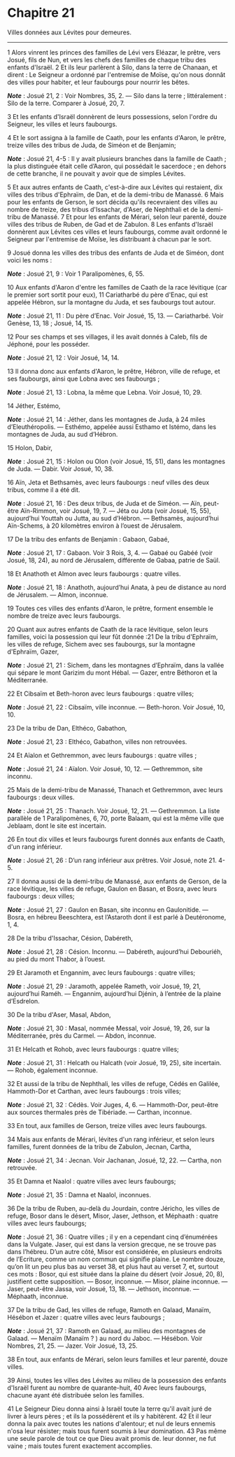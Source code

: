 # Chapitre 21

Villes données aux Lévites pour demeures.

***

1 Alors vinrent les princes des familles de Lévi vers Eléazar, le prêtre, vers Josué, fils de Nun, et vers les chefs des familles de chaque tribu des enfants d'Israël. 2 Et ils leur parlèrent à Silo, dans la terre de Chanaan, et dirent : Le Seigneur a ordonné par l'entremise de Moïse, qu'on nous donnât des villes pour habiter, et leur faubourgs pour nourrir les bêtes.

***Note*** :  Josué 21, 2 : Voir Nombres, 35, 2. ― Silo dans la terre ; littéralement : Silo de la terre. Comparer à Josué, 20, 7.


3 Et les enfants d'Israël donnèrent de leurs possessions, selon l'ordre du Seigneur, les villes et leurs faubourgs.


4 Et le sort assigna à la famille de Caath, pour les enfants d'Aaron, le prêtre, treize villes des tribus de Juda, de Siméon et de Benjamin;

***Note*** :  Josué 21, 4-5 : Il y avait plusieurs branches dans la famille de Caath ; la plus distinguée était celle d’Aaron, qui possédait le sacerdoce ; en dehors de cette branche, il ne pouvait y avoir que de simples Lévites.

5 Et aux autres enfants de Caath, c'est-à-dire aux Lévites qui restaient, dix villes des tribus d'Ephraïm, de Dan, et de la demi-tribu de Manassé. 6 Mais pour les enfants de Gerson, le sort décida qu'ils recevraient des villes au nombre de treize, des tribus d'Issachar, d'Aser, de Nephthali et de la demi-tribu de Manassé. 7 Et pour les enfants de Mérari, selon leur parenté, douze villes des tribus de Ruben, de Gad et de Zabulon. 8 Les enfants d'Israël donnèrent aux Lévites ces villes et leurs faubourgs, comme avait ordonné le Seigneur par l'entremise de Moïse, les distribuant à chacun par le sort.


9 Josué donna les villes des tribus des enfants de Juda et de Siméon, dont voici les noms :

***Note*** :  Josué 21, 9 : Voir 1 Paralipomènes, 6, 55.

10 Aux enfants d'Aaron d'entre les familles de Caath de la race lévitique (car le premier sort sortit pour eux), 11 Cariatharbé du père d'Enac, qui est appelée Hébron, sur la montagne du Juda, et ses faubourgs tout autour.

***Note*** :  Josué 21, 11 : Du père d’Enac. Voir Josué, 15, 13. ― Cariatharbé. Voir Genèse, 13, 18 ; Josué, 14, 15.

12 Pour ses champs et ses villages, il les avait donnés à Caleb, fils de Jéphoné, pour les posséder.

***Note*** :  Josué 21, 12 : Voir Josué, 14, 14.

13 Il donna donc aux enfants d'Aaron, le prêtre, Hébron, ville de refuge, et ses faubourgs, ainsi que Lobna avec ses faubourgs ;

***Note*** :  Josué 21, 13 : Lobna, la même que Lebna. Voir Josué, 10, 29.

14 Jéther, Estémo,

***Note*** :  Josué 21, 14 : Jéther, dans les montagnes de Juda, à 24 miles d’Eleuthéropolis. ― Esthémo, appelée aussi Esthamo et Istémo, dans les montagnes de Juda, au sud d’Hébron.

15 Holon, Dabir,

***Note*** :  Josué 21, 15 : Holon ou Olon (voir Josué, 15, 51), dans les montagnes de Juda. ― Dabir. Voir Josué, 10, 38.

16 Aïn, Jeta et Bethsamès, avec leurs faubourgs : neuf villes des deux tribus, comme il a été dit.

***Note*** :  Josué 21, 16 : Des deux tribus, de Juda et de Siméon. ― Aïn, peut-être Aïn-Rimmon, voir Josué, 19, 7. ― Jéta ou Jota (voir Josué, 15, 55), aujourd’hui Youttah ou Jutta, au sud d’Hébron. ― Bethsamès, aujourd’hui Aïn-Schems, à 20 kilomètres environ à l’ouest de Jérusalem.

17 De la tribu des enfants de Benjamin : Gabaon, Gabaé,

***Note*** :  Josué 21, 17 : Gabaon. Voir 3 Rois, 3, 4. ― Gabaé ou Gabéé (voir Josué, 18, 24), au nord de Jérusalem, différente de Gabaa, patrie de Saül.

18 Et Anathoth et Almon avec leurs faubourgs : quatre villes.

***Note*** :  Josué 21, 18 : Anathoth, aujourd’hui Anata, à peu de distance au nord de Jérusalem. ― Almon, inconnue.

19 Toutes ces villes des enfants d'Aaron, le prêtre, forment ensemble le nombre de treize avec leurs faubourgs.


20 Quant aux autres enfants de Caath de la race lévitique, selon leurs familles, voici la possession qui leur fût donnée :21 De la tribu d'Ephraïm, les villes de refuge, Sichem avec ses faubourgs, sur la montagne d'Ephraïm, Gazer,

***Note*** :  Josué 21, 21 : Sichem, dans les montagnes d’Ephraïm, dans la vallée qui sépare le mont Garizim du mont Hébal. ― Gazer, entre Béthoron et la Méditerranée.

22 Et Cibsaïm et Beth-horon avec leurs faubourgs : quatre villes;

***Note*** :  Josué 21, 22 : Cibsaïm, ville inconnue. ― Beth-horon. Voir Josué, 10, 10.

23 De la tribu de Dan, Elthéco, Gabathon,

***Note*** :  Josué 21, 23 : Elthéco, Gabathon, villes non retrouvées.

24 Et Aïalon et Gethremmon, avec leurs faubourgs : quatre villes ;

***Note*** :  Josué 21, 24 : Aïalon. Voir Josué, 10, 12. ― Gethremmon, site inconnu.

25 Mais de la demi-tribu de Manassé, Thanach et Gethremmon, avec leurs faubourgs : deux villes.

***Note*** :  Josué 21, 25 : Thanach. Voir Josué, 12, 21. ― Gethremmon. La liste parallèle de 1 Paralipomènes, 6, 70, porte Balaam, qui est la même ville que Jeblaam, dont le site est incertain.

26 En tout dix villes et leurs faubourgs furent donnés aux enfants de Caath, d'un rang inférieur.

***Note*** :  Josué 21, 26 : D’un rang inférieur aux prêtres. Voir Josué, note 21. 4-5.


27 Il donna aussi de la demi-tribu de Manassé, aux enfants de Gerson, de la race lévitique, les villes de refuge, Gaulon en Basan, et Bosra, avec leurs faubourgs : deux villes;

***Note*** :  Josué 21, 27 : Gaulon en Basan, site inconnu en Gaulonitide. ― Bosra, en hébreu Beeschtera, est l’Astaroth dont il est parlé à Deutéronome, 1, 4.

28 De la tribu d'Issachar, Césion, Dabéreth,

***Note*** :  Josué 21, 28 : Césion. Inconnu. ― Dabéreth, aujourd’hui Debouriéh, au pied du mont Thabor, à l’ouest.

29 Et Jaramoth et Engannim, avec leurs faubourgs : quatre villes;

***Note*** :  Josué 21, 29 : Jaramoth, appelée Rameth, voir Josué, 19, 21, aujourd’hui Raméh. ― Engannim, aujourd’hui Djénin, à l’entrée de la plaine d’Esdrelon.

30 De la tribu d'Aser, Masal, Abdon,

***Note*** :  Josué 21, 30 : Masal, nommée Messal, voir Josué, 19, 26, sur la Méditerranée, près du Carmel. ― Abdon, inconnue.

31 Et Helcath et Rohob, avec leurs faubourgs : quatre villes;

***Note*** :  Josué 21, 31 : Helcath ou Halcath (voir Josué, 19, 25), site incertain. ― Rohob, également inconnue.

32 Et aussi de la tribu de Nephthali, les villes de refuge, Cédés en Galilée, Hammoth-Dor et Carthan, avec leurs faubourgs : trois villes;

***Note*** :  Josué 21, 32 : Cédès. Voir Juges, 4, 6. ― Hammoth-Dor, peut-être aux sources thermales près de Tibériade. ― Carthan, inconnue.

33 En tout, aux familles de Gerson, treize villes avec leurs faubourgs.


34 Mais aux enfants de Mérari, lévites d'un rang inférieur, et selon leurs familles, furent données de la tribu de Zabulon, Jecnan, Cartha,

***Note*** :  Josué 21, 34 : Jecnan. Voir Jachanan, Josué, 12, 22. ― Cartha, non retrouvée.

35 Et Damna et Naalol : quatre villes avec leurs faubourgs;

***Note*** :  Josué 21, 35 : Damna et Naalol, inconnues.

36 De la tribu de Ruben, au-delà du Jourdain, contre Jéricho, les villes de refuge, Bosor dans le désert, Misor, Jaser, Jethson, et Méphaath : quatre villes avec leurs faubourgs;

***Note*** :  Josué 21, 36 : Quatre villes ; il y en a cependant cinq d’énumérées dans la Vulgate. Jaser, qui est dans la version grecque, ne se trouve pas dans l’hébreu. D’un autre côté, Misor est considérée, en plusieurs endroits de l’Ecriture, comme un nom commun qui signifie plaine. Le nombre douze, qu’on lit un peu plus bas au verset 38, et plus haut au verset 7, et, surtout ces mots : Bosor, qui est située dans la plaine du désert (voir Josué, 20, 8), justifient cette supposition. ― Bosor, inconnue. ― Misor, plaine inconnue. ― Jaser, peut-être Jassa, voir Josué, 13, 18. ― Jethson, inconnue. ― Méphaath, inconnue.

37 De la tribu de Gad, les villes de refuge, Ramoth en Galaad, Manaïm, Hésébon et Jazer : quatre villes avec leurs faubourgs ;

***Note*** :  Josué 21, 37 : Ramoth en Galaad, au milieu des montagnes de Galaad. ― Menaïm (Manaïm ? ) au nord du Jaboc. ― Hésébon. Voir Nombres, 21, 25. ― Jazer. Voir Josué, 13, 25.

38 En tout, aux enfants de Mérari, selon leurs familles et leur parenté, douze villes.


39 Ainsi, toutes les villes des Lévites au milieu de la possession des enfants d'Israël furent au nombre de quarante-huit, 40 Avec leurs faubourgs, chacune ayant été distribuée selon les familles.


41 Le Seigneur Dieu donna ainsi à Israël toute la terre qu'il avait juré de livrer à leurs pères ; et ils la possédèrent et ils y habitèrent. 42 Et il leur donna la paix avec toutes les nations d'alentour; et nul de leurs ennemis n'osa leur résister; mais tous furent soumis à leur domination. 43 Pas même une seule parole de tout ce que Dieu avait promis de. leur donner, ne fut vaine ; mais toutes furent exactement accomplies.

